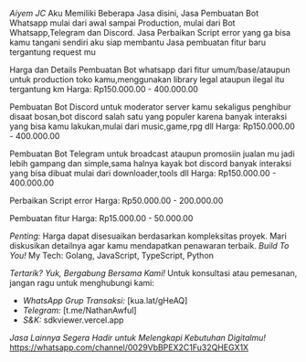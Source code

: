 *Aiyem JC* Aku Memiliki Beberapa Jasa disini,
Jasa Pembuatan Bot Whatsapp mulai dari awal sampai Production, mulai dari Bot Whatsapp,Telegram dan Discord.
Jasa Perbaikan Script error yang ga bisa kamu tangani sendiri aku siap membantu
Jasa pembuatan fitur baru tergantung request mu

Harga dan Details
Pembuatan Bot whatsapp dari fitur umum/base/ataupun untuk production toko kamu,menggunakan library legal ataupun ilegal itu tergantung km
Harga: Rp150.000.00 - 400.000.00

Pembuatan Bot Discord untuk moderator server kamu sekaligus penghibur disaat bosan,bot discord salah satu yang populer karena banyak interaksi yang bisa kamu lakukan,mulai dari music,game,rpg dll
Harga: Rp150.000.00 - 400.000.00

Pembuatan Bot Telegram untuk broadcast ataupun promosiin jualan mu jadi lebih gampang dan simple,sama halnya kayak bot discord banyak interaksi yang bisa dibuat mulai dari downloader,tools dll
Harga: Rp150.000.00 - 400.000.00

Perbaikan Script error
Harga: Rp50.000.00 - 200.000.00

Pembuatan fitur
Harga: Rp15.000.00 - 50.000.00

*Penting:* Harga dapat disesuaikan berdasarkan kompleksitas proyek. Mari diskusikan detailnya agar kamu mendapatkan penawaran terbaik.
 *Build To You!*
 My Tech: Golang, JavaScript, TypeScript, Python

*Tertarik? Yuk, Bergabung Bersama Kami!*
Untuk konsultasi atau pemesanan, jangan ragu untuk menghubungi kami:

* *WhatsApp Grup Transaksi:* [kua.lat/gHeAQ]
* *Telegram:* [t.me/NathanAwful]
* *S&K:* sdkviewer.vercel.app

_Jasa Lainnya Segera Hadir untuk Melengkapi Kebutuhan Digitalmu!_
https://whatsapp.com/channel/0029VbBPEX2C1Fu32QHEGX1X
